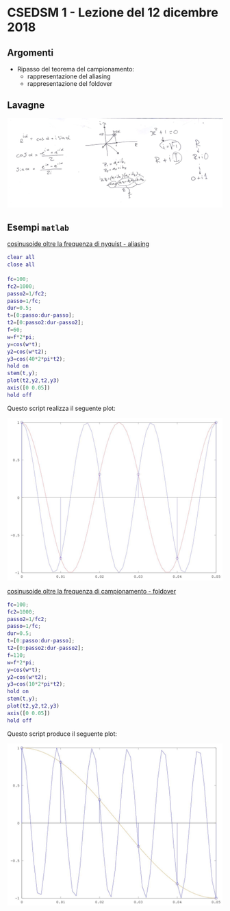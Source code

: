 # CSEDSM 1 - Lezione del 12 dicembre 2018

## Argomenti

* Ripasso del teorema del campionamento:
  * rappresentazione del aliasing
  * rappresentazione del foldover

## Lavagne

![whiteboard 1](./BN_I_CSEDSM_1_2018-12-12_11.49.20.jpg)


## Esempi `matlab`

[cosinusoide oltre la frequenza di nyquist - aliasing](./Camp2.m)

```matlab
clear all
close all

fc=100;
fc2=1000;
passo2=1/fc2;
passo=1/fc;
dur=0.5;
t=[0:passo:dur-passo];
t2=[0:passo2:dur-passo2];
f=60;
w=f*2*pi;
y=cos(w*t);
y2=cos(w*t2);
y3=cos(40*2*pi*t2);
hold on
stem(t,y);
plot(t2,y2,t2,y3)
axis([0 0.05])
hold off

```

Questo script realizza il seguente plot:

![aliasing plot](./aliasing.jpg)

[cosinusoide oltre la frequenza di campionamento - foldover](./Camp2fold.m)

```matlab
fc=100;
fc2=1000;
passo2=1/fc2;
passo=1/fc;
dur=0.5;
t=[0:passo:dur-passo];
t2=[0:passo2:dur-passo2];
f=110;
w=f*2*pi;
y=cos(w*t);
y2=cos(w*t2);
y3=cos(10*2*pi*t2);
hold on
stem(t,y);
plot(t2,y2,t2,y3)
axis([0 0.05])
hold off
```

Questo script produce il seguente plot:

![foldover plot](./fold_over.jpg)
